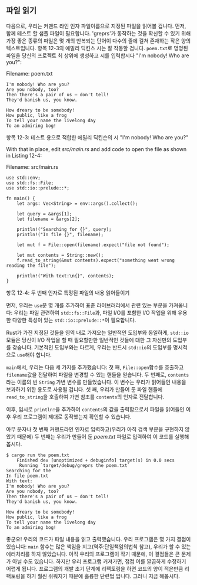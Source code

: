 ## 파일 읽기

다음으로, 우리는 커맨드 라인 인자 파일이름으로 지정된 파일을 읽어볼 겁니다. 먼저, 함께 테스트 할 샘플 파일이 필요합니다.
'greprs'가 동작하는 것을 확신할 수 있기 위해 가장 좋은 종류의 파일은 몇 개의 반복되는 단어이 다수의 줄에 걸쳐 존재하는 
작은 양의 텍스트입니다. 항목 12-3의 에밀리 딕킨스 시는 잘 작동할 겁니다. `poem.txt`로 명명된 파일을 당신의 프로젝트 최 
상위에 생성하고 시를 입력합시다 "I'm nobody! Who are you?":

<span class="filename">Filename: poem.txt</span>

```text
I'm nobody! Who are you?
Are you nobody, too?
Then there's a pair of us — don't tell!
They'd banish us, you know.

How dreary to be somebody!
How public, like a frog
To tell your name the livelong day
To an admiring bog!
```

<span class="caption">항목 12-3: 테스트 용으로 적합한 에밀리 딕킨슨의 시 "I'm nobody! Who are you?"</span>

With that in place, edit *src/main.rs* and add code to open the file as shown
in Listing 12-4:

<span class="filename">Filename: src/main.rs</span>

```rust,should_panic
use std::env;
use std::fs::File;
use std::io::prelude::*;

fn main() {
    let args: Vec<String> = env::args().collect();

    let query = &args[1];
    let filename = &args[2];

    println!("Searching for {}", query);
    println!("In file {}", filename);

    let mut f = File::open(filename).expect("file not found");

    let mut contents = String::new();
    f.read_to_string(&mut contents).expect("something went wrong reading the file");

    println!("With text:\n{}", contents);
}
```

항목 12-4: 두 번째 인자로 특정된 파일의 내용 읽어들이기

먼저, 우리는 `use`문 몇 개를 추가하여 표준 라이브러리에서 관련 있는 부분을 가져옵니다: 우리는 파일 관련하여 
`std::fs::File`과, 파일 I/O를 포함한 I/O 작업을 위해 유용한 다양한 특성이 있는 `std::io::prelude::*`이 
필요합니다.

Rust가 가진 지정된 것들을 영역 내로 가져오는 일반적인 도입부와 동일하게, `std::io` 모듈은 당신이 I/O 작업을 할 때 
필요할만한 일반적인 것들에 대한 그 자신만의 도입부를 갖습니다. 기본적인 도입부와는 다르게, 우리는 반드시 `std::io`의 
도입부를 명시적으로 `use`해야 합니다. 

`main`에서, 우리는 다음 세 가지를 추가했습니다:  첫 째, `File::open`함수를 호출하고 `filename`값을 전달하여 
파일을 변경할 수 있는 핸들을 얻습니다. 두 번째로, `contents`라는 이름의 빈 `String` 가변 변수를 만들었습니다. 이 
변수는 우리가 읽어들인 내용을 보과하기 위한 용도로 사용될 겁니다. 셋 째, 우리가 만들어 둔 파일 핸들에 
`read_to_string`을 호출하여 가변 참조를 `contents`의 인자로 전달합니다.

이후, 임시로 `println!`을 추가하여 `contents`의 값을 출력함으로서 파일을 읽어들인 이후 우리 프로그램이 제대로 
동작했는지 확인할 수 있습니다. 

아무 문자나 첫 번째 커맨드라인 인자로 입력하고(우리가 아직 검색 부분을 구현하지 않았기 때문에) 두 번째는 우리가 만들어 둔 
*poem.txt* 파일로 입력하여 이 코드를 실행해봅시다.

```text
$ cargo run the poem.txt
    Finished dev [unoptimized + debuginfo] target(s) in 0.0 secs
     Running `target/debug/greprs the poem.txt`
Searching for the
In file poem.txt
With text:
I'm nobody! Who are you?
Are you nobody, too?
Then there's a pair of us — don't tell!
They'd banish us, you know.

How dreary to be somebody!
How public, like a frog
To tell your name the livelong day
To an admiring bog!
```

좋군요! 우리의 코드가 파일 내용을 읽고 출력했습니다. 우리 프로그램은 몇 가지 결점이 있습니다: `main` 함수는 많은 책임을 
지고(역주:단일책임의법칙 참고), 우리가 할 수 있는 에러처리를 하지 않았습니다. 아직 우리의 프로그램이 작기 때문에, 이 결점들은 
큰 문제가 아닐 수도 있습니다. 하지만 우리 프로그램 커져가면, 점점 이를 깔끔하게 수정하기 어렵게 됩니다. 프로그램의 개발 초기 
단계에 리팩토링을 하면 코드의 양이 적은만큼 리팩토링을 하기 훨씬 쉬워지기 때문에 훌륭한 단련법 입니다. 그러니 지금 해봅시다.

